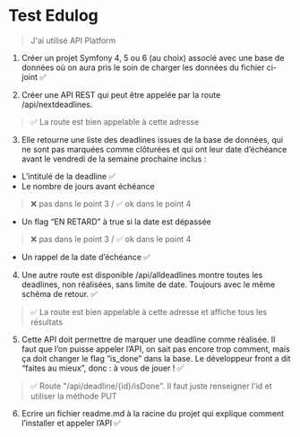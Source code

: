# Test Edulog

> J'ai utilisé API Platform 

1. Créer un projet Symfony 4, 5 ou 6 (au choix) associé avec une base de données où on aura pris le soin de charger les données du fichier ci-joint ✅

2. Créer une API REST qui peut être appelée par la route /api/nextdeadlines.  
> ✅ La route est bien appelable à cette adresse


3. Elle retourne une liste des deadlines issues de la base de données, qui ne sont pas marquées comme clôturées et qui ont leur date d’échéance avant le vendredi de la semaine prochaine inclus :
- L’intitulé de la deadline ✅ 
- Le nombre de jours avant échéance 
> ❌ pas dans le point 3 / ✅ ok dans le point 4 
- Un flag “EN RETARD” à true si la date est dépassée
> ❌ pas dans le point 3 / ✅ ok dans le point 4 
- Un rappel de la date d’échéance ✅ 

4. Une autre route est disponible /api/alldeadlines montre toutes les deadlines, non réalisées, sans limite de date. Toujours avec le même schéma de retour. ✅ 
> ✅ La route est bien appelable à cette adresse et affiche tous les résultats


5. Cette API doit permettre de marquer une deadline comme réalisée. Il faut que l’on puisse appeler l’API, on sait pas encore trop comment, mais ça doit changer le flag “is_done” dans la base. Le développeur front a dit “faites au mieux”, donc : à vous de jouer ! ✅ 
> ✅ Route "/api/deadline/{id}/isDone". Il faut juste renseigner l'id et utiliser la méthode PUT


6. Ecrire un fichier readme.md à la racine du projet qui explique comment l’installer et appeler l’API ✅ 